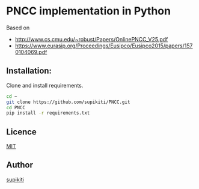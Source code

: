 # PNCC implementation in Python
Based on 
- http://www.cs.cmu.edu/~robust/Papers/OnlinePNCC_V25.pdf
- https://www.eurasip.org/Proceedings/Eusipco/Eusipco2015/papers/1570104069.pdf


## Installation:
Clone and install requirements.
```bash
cd ~
git clone https://github.com/supikiti/PNCC.git
cd PNCC
pip install -r requirements.txt
```


## Licence

[MIT](https://github.com/tcnksm/tool/blob/master/LICENCE)

## Author

[supikiti](https://github.com/supikiti)
